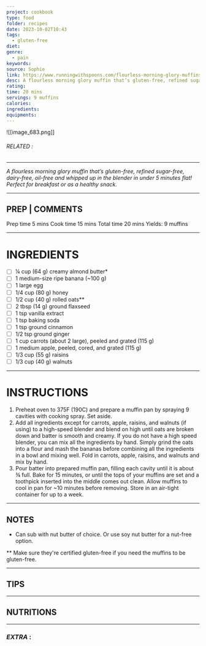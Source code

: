 ```yaml
---
project: cookbook
type: food
folder: recipes
date: 2023-10-02T10:43
tags:
  - gluten-free
diet: 
genre:
  - pain
keywords: 
source: Sophie
link: https://www.runningwithspoons.com/flourless-morning-glory-muffins/
desc: A flourless morning glory muffin that’s gluten-free, refined sugar-free, dairy-free, oil-free and whipped up in the blender in under 5 minutes flat! Perfect for breakfast or as a healthy snack.
rating: 
time: 20 mins
servings: 9 muffins
calories: 
ingredients: 
equipments:
---
```


![[image_683.png]]
###### *RELATED* : 
---
_A flourless morning glory muffin that’s gluten-free, refined sugar-free, dairy-free, oil-free and whipped up in the blender in under 5 minutes flat! Perfect for breakfast or as a healthy snack._

---
## PREP | COMMENTS

Prep time 5 mins
Cook time 15 mins
Total time 20 mins
Yields: 9 muffins

---
# INGREDIENTS

- [ ] ¼ cup (64 g) creamy almond butter*
- [ ] 1 medium-size ripe banana (~100 g)
- [ ] 1 large egg
- [ ] 1/4 cup (80 g) honey
- [ ] 1/2 cup (40 g) rolled oats**
- [ ] 2 tbsp (14 g) ground flaxseed
- [ ] 1 tsp vanilla extract
- [ ] 1 tsp baking soda
- [ ] 1 tsp ground cinnamon
- [ ] 1/2 tsp ground ginger
- [ ] 1 cup carrots (about 2 large), peeled and grated (115 g)
- [ ] 1 medium apple, peeled, cored, and grated (115 g)
- [ ] 1/3 cup (55 g) raisins
- [ ] 1/3 cup (40 g) walnuts

---
# INSTRUCTIONS

1. Preheat oven to 375F (190C) and prepare a muffin pan by spraying 9 cavities with cooking spray. Set aside.
2. Add all ingredients except for carrots, apple, raisins, and walnuts (if using) to a high-speed blender and blend on high until oats are broken down and batter is smooth and creamy. If you do not have a high speed blender, you can mix all the ingredients by hand. Simply grind the oats into a flour and mash the bananas before combining all the ingredients in a bowl and mixing well. Fold in carrots, apple, raisins, and walnuts and mix by hand.
3. Pour batter into prepared muffin pan, filling each cavity until it is about ¾ full. Bake for 15 minutes, or until the tops of your muffins are set and a toothpick inserted into the middle comes out clean. Allow muffins to cool in pan for ~10 minutes before removing. Store in an air-tight container for up to a week.

---
## NOTES

* Can sub with nut butter of choice. Or use soy nut butter for a nut-free option.

** Make sure they're certified gluten-free if you need the muffins to be gluten-free.

---
## TIPS



---
## NUTRITIONS



---
### *EXTRA* :



